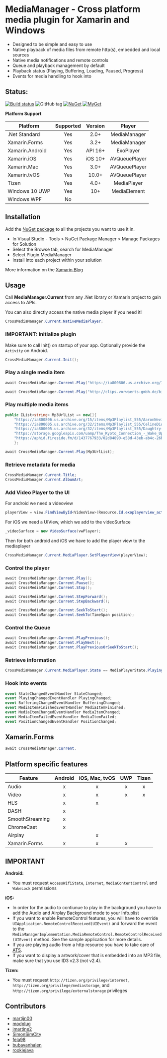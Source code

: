# MediaManager - Cross platform media plugin for Xamarin and Windows
* Designed to be simple and easy to use
* Native playback of media files from remote http(s), embedded and local sources
* Native media notifications and remote controls
* Queue and playback management by default
* Playback status (Playing, Buffering, Loading, Paused, Progress)
* Events for media handling to hook into

## Status: 
[![Build status](https://ci.appveyor.com/api/projects/status/c9c6recwcu7k0s15?svg=true)](https://ci.appveyor.com/project/martijn00/xamarinmediamanager)
![GitHub tag](https://img.shields.io/github/tag/martijn00/XamarinMediaManager.svg)
[![NuGet](https://img.shields.io/nuget/v/Plugin.MediaManager.svg?label=NuGet)](https://www.nuget.org/packages/Plugin.MediaManager/)
[![MyGet](https://img.shields.io/myget/martijn00/v/Plugin.MediaManager.svg)](https://www.myget.org/F/martijn00/api/v3/index.json)

**Platform Support**

|Platform|Supported|Version|Player|
| ------------------- | :-----------: | :------------------: |:------------------: |
|.Net Standard|Yes|2.0+|MediaManager|
|Xamarin.Forms|Yes|3.2+|MediaManager|
|Xamarin.Android|Yes|API 16+|ExoPlayer|
|Xamarin.iOS|Yes|iOS 10+|AVQueuePlayer|
|Xamarin.Mac|Yes|3.0+|AVQueuePlayer|
|Xamarin.tvOS|Yes|10.0+|AVQueuePlayer|
|Tizen|Yes|4.0+|MediaPlayer|
|Windows 10 UWP|Yes|10+|MediaElement|
|Windows WPF|No|

## Installation

Add the [NuGet package](https://www.nuget.org/packages/Plugin.MediaManager/) to all the projects you want to use it in.

* In Visual Studio - Tools > NuGet Package Manager > Manage Packages for Solution
* Select the Browse tab, search for MediaManager
* Select Plugin.MediaManager
* Install into each project within your solution

More information on the [Xamarin Blog](https://blog.xamarin.com/play-audio-and-video-with-the-mediamanager-plugin-for-xamarin/ )

## Usage

Call **MediaManager.Current** from any .Net library or Xamarin project to gain access to APIs.

You can also directly access the native media player if you need it!
```csharp
CrossMediaManager.Current.NativeMediaPlayer;
```

### **IMPORTANT:** Initialize plugin

Make sure to call Init() on startup of your app. Optionally provide the `Activity` on Android.

```csharp
CrossMediaManager.Current.Init();
```

### Play a single media item

```csharp
await CrossMediaManager.Current.Play("https://ia800806.us.archive.org/15/items/Mp3Playlist_555/AaronNeville-CrazyLove.mp3");
```

```csharp
await CrossMediaManager.Current.Play("http://clips.vorwaerts-gmbh.de/big_buck_bunny.mp4");
```

### Play multiple media items

```csharp
public IList<string> Mp3UrlList => new[]{
	"https://ia800806.us.archive.org/15/items/Mp3Playlist_555/AaronNeville-CrazyLove.mp3",
	"https://ia800605.us.archive.org/32/items/Mp3Playlist_555/CelineDion-IfICould.mp3",
	"https://ia800605.us.archive.org/32/items/Mp3Playlist_555/Daughtry-Homeacoustic.mp3",
	"https://storage.googleapis.com/uamp/The_Kyoto_Connection_-_Wake_Up/01_-_Intro_-_The_Way_Of_Waking_Up_feat_Alan_Watts.mp3",
	"https://aphid.fireside.fm/d/1437767933/02d84890-e58d-43eb-ab4c-26bcc8524289/d9b38b7f-5ede-4ca7-a5d6-a18d5605aba1.mp3"
	};

await CrossMediaManager.Current.Play(Mp3UrlList);
```

### Retrieve metadata for media

```csharp
CrossMediaManager.Current.Title;
CrossMediaManager.Current.AlbumArt;
```

### Add Video Player to the UI

For android we need a videoview
```csharp
playerView = view.FindViewById<VideoView>(Resource.Id.exoplayerview_activity_video);
```

For iOS we need a UIView, which we add to the videoSurface
```csharp
_videoSurface = new VideoSurface(vwPlayer);
```

Then for both android and iOS we have to add the player view to the mediaplayer
```csharp
CrossMediaManager.Current.MediaPlayer.SetPlayerView(playerView);
```

### Control the player 

```csharp
await CrossMediaManager.Current.Play();
await CrossMediaManager.Current.Pause();
await CrossMediaManager.Current.Stop();

await CrossMediaManager.Current.StepForward();
await CrossMediaManager.Current.StepBackward();

await CrossMediaManager.Current.SeekToStart();
await CrossMediaManager.Current.SeekTo(TimeSpan position);
```

### Control the Queue

```csharp
await CrossMediaManager.Current.PlayPrevious();
await CrossMediaManager.Current.PlayNext();
await CrossMediaManager.Current.PlayPreviousOrSeekToStart();
```

### Retrieve information

```csharp
CrossMediaManager.Current.MediaPlayer.State == MediaPlayerState.Playing;
```

### Hook into events

```csharp
event StateChangedEventHandler StateChanged;
event PlayingChangedEventHandler PlayingChanged;
event BufferingChangedEventHandler BufferingChanged;
event MediaItemFinishedEventHandler MediaItemFinished;
event MediaItemChangedEventHandler MediaItemChanged;
event MediaItemFailedEventHandler MediaItemFailed;
event PositionChangedEventHandler PositionChanged;
```

## Xamarin.Forms

```csharp
await CrossMediaManager.Current.
```
## Platform specific features

|Feature|Android|iOS, Mac, tvOS|UWP|Tizen|
| ------------------- | :-----------: | :------------------: | :------------------: |:------------------: |
|Audio|x|x|x|x|
|Video|x|x|x|x|
|HLS|x|x|||
|DASH|x||||
|SmoothStreaming|x||||
|ChromeCast|x||||
|Airplay||x|||
|Xamarin.Forms|x|x|x||

## **IMPORTANT**
**Android:**

* You must request `AccessWifiState`, `Internet`, `MediaContentControl` and `WakeLock` permissions

**iOS:**

* In order for the audio to contiunue to play in the background you have to add the Audio and Airplay Background mode to your Info.plist
* If you want to enable RemoteControl features, you will have to override `UIApplication.RemoteControlReceived(UIEvent)` and forward the event to the `MediaManagerImplementation.MediaRemoteControl.RemoteControlReceived(UIEvent)` method. See the sample application for more details.
* If you are playing audio from a http resource you have to take care of [ATS](https://developer.xamarin.com/guides/ios/platform_features/introduction_to_ios9/ats/).
* If you want to display a artwork/cover that is embedded into an MP3 file, make sure that you use ID3 v2.3 (not v2.4).

**Tizen:**

* You must request `http://tizen.org/privilege/internet`, `http://tizen.org/privilege/mediastorage`, and `http://tizen.org/privilege/externalstorage` privileges

## Contributors
* [martijn00](https://github.com/martijn00)
* [modplug](https://github.com/modplug)
* [jmartine2](https://github.com/jmartine2)
* [SimonSimCity](https://github.com/SimonSimCity)
* [fela98](https://github.com/fela98)
* [bubavanhalen](https://github.com/bubavanhalen)
* [rookiejava](https://github.com/rookiejava)
